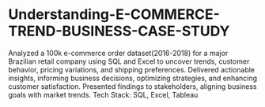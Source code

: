 # Understanding-E-COMMERCE-TREND-BUSINESS-CASE-STUDY
Analyzed a 100k e-commerce order dataset(2016-2018) for a major Brazilian retail company using SQL and Excel to uncover trends, customer behavior, pricing variations, and shipping preferences.
Delivered actionable insights, informing business decisions, optimizing strategies, and enhancing customer satisfaction. Presented findings to stakeholders, aligning business goals with market trends.
Tech Stack: SQL, Excel, Tableau
